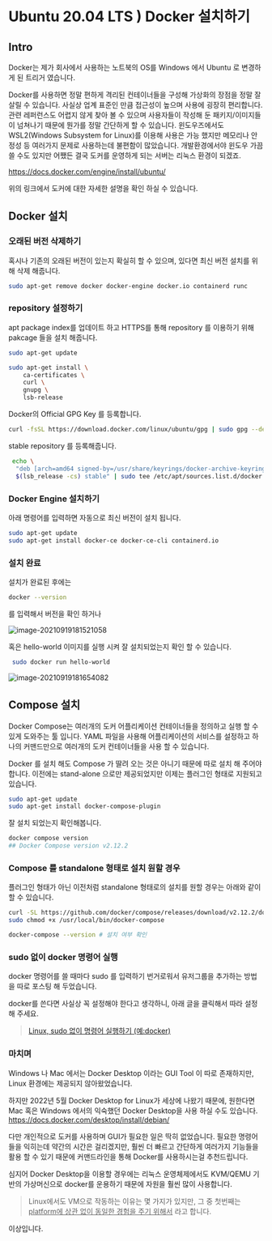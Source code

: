 # Ubuntu 20.04 LTS ) Docker 설치하기 

## Intro

Docker는 제가 회사에서 사용하는 노트북의 OS를 Windows 에서 Ubuntu 로 변경하게 된 트리거 였습니다.

Docker를 사용하면 정말 편하게 격리된 컨테이너들을 구성해 가상화의 장점을 정말 잘 살릴 수 있습니다. 사실상 업계 표준인 만큼 접근성이 높으며 사용에 굉장히 편리합니다. 관련 레퍼런스도 어렵지 않게 찾아 볼 수 있으며 사용자들이 작성해 둔 패키지/이미지들이 넘쳐나기 때문에 뭔가를 정말 간단하게 할 수 있습니다. 윈도우즈에서도 WSL2(Windows Subsystem for Linux)를 이용해 사용은 가능 했지만 메모리나 안정성 등 여러가지 문제로 사용하는데 불편함이 많았습니다. 개발환경에서야 윈도우 가끔 쓸 수도 있지만 어쨌든 결국 도커를 운영하게 되는 서버는 리눅스 환경이 되겠죠.

https://docs.docker.com/engine/install/ubuntu/

위의 링크에서 도커에 대한 자세한 설명을 확인 하실 수 있습니다.

## Docker 설치

### 오래된 버전 삭제하기

혹시나 기존의 오래된 버전이 있는지 확실히 할 수 있으며, 있다면 최신 버전 설치를 위해 삭제 해줍니다.

```bash
sudo apt-get remove docker docker-engine docker.io containerd runc
```

### repository 설정하기

apt package index를 업데이트 하고 HTTPS를 통해 repository 를 이용하기 위해 pakcage 들을 설치 해줍니다.

```bash
sudo apt-get update
```

```bash
sudo apt-get install \
    ca-certificates \
    curl \
    gnupg \
    lsb-release
```

Docker의 Official GPG Key 를 등록합니다.

```bash
curl -fsSL https://download.docker.com/linux/ubuntu/gpg | sudo gpg --dearmor -o /usr/share/keyrings/docker-archive-keyring.gpg
```

stable repository 를 등록해줍니다.

```bash
 echo \
  "deb [arch=amd64 signed-by=/usr/share/keyrings/docker-archive-keyring.gpg] https://download.docker.com/linux/ubuntu \
  $(lsb_release -cs) stable" | sudo tee /etc/apt/sources.list.d/docker.list > /dev/null
```

### Docker Engine 설치하기

아래 명령어를 입력하면 자동으로 최신 버전이 설치 됩니다.

```bash
sudo apt-get update
sudo apt-get install docker-ce docker-ce-cli containerd.io
```

### 설치 완료

설치가 완료된 후에는

```bash
docker --version
```

를 입력해서 버전을 확인 하거나

![image-20210919181521058](https://raw.githubusercontent.com/Shane-Park/mdblog/main/OS/linux/ubuntu/docker.assets/image-20210919181521058.webp)

 혹은 hello-world 이미지를 실행 시켜 잘 설치되었는지 확인 할 수 있습니다.

```bash
 sudo docker run hello-world
```

![image-20210919181654082](https://raw.githubusercontent.com/Shane-Park/mdblog/main/OS/linux/ubuntu/docker.assets/image-20210919181654082.webp)

## Compose 설치

Docker Compose는 여러개의 도커 어플리케이션 컨테이너들을 정의하고 실행 할 수 있게 도와주는 툴 입니다. YAML 파일을 사용해 어플리케이션의 서비스를 설정하고 하나의 커맨드만으로 여러개의 도커 컨테이너들을 사용 할 수 있습니다.

Docker 를 설치 해도 Compose 가 딸려 오는 것은 아니기 때문에 따로 설치 해 주어야 합니다. 이전에는 stand-alone 으로만 제공되었지만 이제는 플러그인 형태로 지원되고 있습니다.

```bash
sudo apt-get update
sudo apt-get install docker-compose-plugin
```

잘 설치 되었는지 확인해봅니다.

```bash
docker compose version
## Docker Compose version v2.12.2
```

### Compose 를 standalone 형태로 설치 원할 경우

플러그인 형태가 아닌 이전처럼 standalone 형태로의 설치를 원할 경우는 아래와 같이 할 수 있습니다.

```bash
curl -SL https://github.com/docker/compose/releases/download/v2.12.2/docker-compose-linux-x86_64 -o /usr/local/bin/docker-compose
sudo chmod +x /usr/local/bin/docker-compose

docker-compose --version # 설치 여부 확인
```

### sudo 없이 docker 명령어 실행

docker 명령어를 쓸 때마다 sudo 를 입력하기 번거로워서 유저그룹을 추가하는 방법을 따로 포스팅 해 두었습니다.

docker를 쓴다면 사실상 꼭 설정해야 한다고 생각하니, 아래 글을 클릭해서 따라 설정 해 주세요.

> [Linux, sudo 없이 명령어 실행하기 (예:docker)](https://shanepark.tistory.com/250)

### 마치며

Windows 나 Mac 에서는 Docker Desktop 이라는 GUI Tool 이 따로 존재하지만, Linux 환경에는 제공되지 않아왔었습니다.

하지만 2022년 5월 Docker Desktop for Linux가 세상에 나왔기 때문에,  원한다면 Mac 혹은 Windows 에서의 익숙했던 Docker Desktop을 사용 하실 수도 있습니다. https://docs.docker.com/desktop/install/debian/

다만 개인적으로 도커를 사용하며 GUI가 필요한 일은 딱히 없었습니다. 필요한 명령어들을 익히는데 약간의 시간은 걸리겠지만, 훨씬 더 빠르고 간단하게 여러가지 기능들을 활용 할 수 있기 때문에 커맨드라인을 통해 Docker를 사용하시는걸 추천드립니다.

심지어 Docker Desktop을 이용할 경우에는 리눅스 운영체제에서도 KVM/QEMU 기반의 가상머신으로 docker를 운용하기 때문에 자원을 훨씬 많이 사용합니다. 

> Linux에서도 VM으로 작동하는 이유는 몇 가지가 있지만, 그 중 첫번째는 <u>platform에 상관 없이 동일한 경험을 주기 위해서</u> 라고 합니다.

이상입니다.